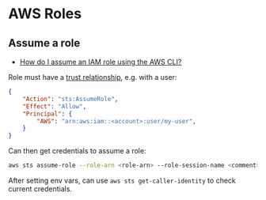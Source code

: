# AWS Roles

## Assume a role

* [How do I assume an IAM role using the AWS CLI?](https://aws.amazon.com/premiumsupport/knowledge-center/iam-assume-role-cli/)

Role must have a [trust relationship](https://docs.aws.amazon.com/eks/latest/userguide/associate-service-account-role.html), e.g. with a user:

```json
{
    "Action": "sts:AssumeRole",
    "Effect": "Allow",
    "Principal": {
        "AWS": "arn:aws:iam::<account>:user/my-user",
    }
}
```

Can then get credentials to assume a role:

```bash
aws sts assume-role --role-arn <role-arn> --role-session-name <comment>
```

After setting env vars, can use `aws sts get-caller-identity` to check current credentials.